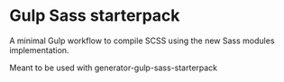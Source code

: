 # Gulp Sass starterpack

A minimal Gulp workflow to compile SCSS using the new Sass modules implementation.

Meant to be used with generator-gulp-sass-starterpack
